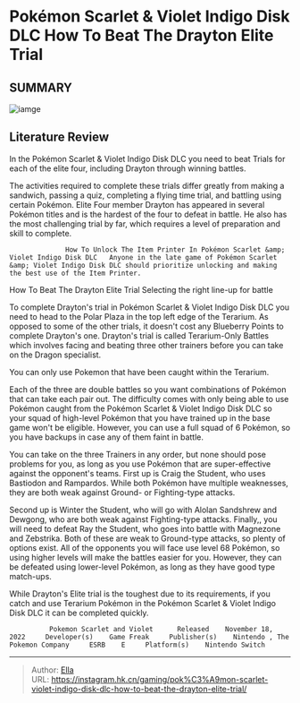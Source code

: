 # Pokémon Scarlet &amp; Violet Indigo Disk DLC How To Beat The Drayton Elite Trial


## SUMMARY 

![iamge](https://static1.srcdn.com/wordpress/wp-content/uploads/2023/12/pok-mon-scarlet-violet-indigo-disk-dlc-how-to-beat-the-drayton-elite-trial-1.jpg)

## Literature Review

In the Pokémon Scarlet &amp; Violet Indigo Disk DLC you need to beat Trials for each of the elite four, including Drayton through winning battles.





The activities required to complete these trials differ greatly from making a sandwich, passing a quiz, completing a flying time trial, and battling using certain Pokémon. Elite Four member Drayton has appeared in several Pokémon titles and is the hardest of the four to defeat in battle. He also has the most challenging trial by far, which requires a level of preparation and skill to complete.




                  How To Unlock The Item Printer In Pokémon Scarlet &amp; Violet Indigo Disk DLC   Anyone in the late game of Pokémon Scarlet &amp; Violet Indigo Disk DLC should prioritize unlocking and making the best use of the Item Printer.   


 How To Beat The Drayton Elite Trial 
Selecting the right line-up for battle
          

To complete Drayton&#39;s trial in Pokémon Scarlet &amp; Violet Indigo Disk DLC you need to head to the Polar Plaza in the top left edge of the Terarium. As opposed to some of the other trials, it doesn&#39;t cost any Blueberry Points to complete Drayton&#39;s one. Drayton&#39;s trial is called Terarium-Only Battles which involves facing and beating three other trainers before you can take on the Dragon specialist.



You can only use Pokemon that have been caught within the Terarium.







Each of the three are double battles so you want combinations of Pokémon that can take each pair out. The difficulty comes with only being able to use Pokémon caught from the Pokémon Scarlet &amp; Violet Indigo Disk DLC so your squad of high-level Pokémon that you have trained up in the base game won&#39;t be eligible. However, you can use a full squad of 6 Pokémon, so you have backups in case any of them faint in battle.

You can take on the three Trainers in any order, but none should pose problems for you, as long as you use Pokémon that are super-effective against the opponent&#39;s teams. First up is Craig the Student, who uses Bastiodon and Rampardos. While both Pokémon have multiple weaknesses, they are both weak against Ground- or Fighting-type attacks.

Second up is Winter the Student, who will go with Alolan Sandshrew and Dewgong, who are both weak against Fighting-type attacks. Finally,, you will need to defeat Ray the Student, who goes into battle with Magnezone and Zebstrika. Both of these are weak to Ground-type attacks, so plenty of options exist. All of the opponents you will face use level 68 Pokémon, so using higher levels will make the battles easier for you. However, they can be defeated using lower-level Pokémon, as long as they have good type match-ups.




While Drayton&#39;s Elite trial is the toughest due to its requirements, if you catch and use Terarium Pokémon in the Pokémon Scarlet &amp; Violet Indigo Disk DLC it can be completed quickly.

              Pokemon Scarlet and Violet      Released    November 18, 2022     Developer(s)    Game Freak     Publisher(s)    Nintendo , The Pokemon Company     ESRB    E     Platform(s)    Nintendo Switch      





---

> Author: [Ella](https://instagram.hk.cn/)  
> URL: https://instagram.hk.cn/gaming/pok%C3%A9mon-scarlet-violet-indigo-disk-dlc-how-to-beat-the-drayton-elite-trial/  

